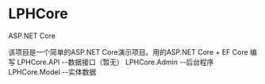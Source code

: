 # LPHCore
ASP.NET Core

该项目是一个简单的ASP.NET Core演示项目。用的ASP.NET Core + EF Core 编写
LPHCore.API --数据接口（暂无）
LPHCore.Admin --后台程序
LPHCore.Model --实体数据

